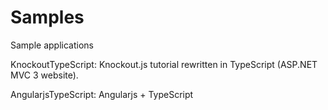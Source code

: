 Samples
=======

Sample applications

KnockoutTypeScript: Knockout.js tutorial rewritten in TypeScript (ASP.NET MVC 3 website).

AngularjsTypeScript: Angularjs + TypeScript